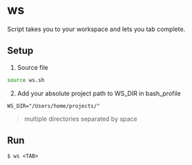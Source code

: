 ws
==

Script takes you to your workspace and lets you tab complete.

## Setup

1. Source file 
```bash
source ws.sh
```
2. Add your absolute project path to WS_DIR in bash_profile
```
WS_DIR="/Users/home/projects/"
```
> multiple directories separated by space

## Run
```
$ ws <TAB>
```

